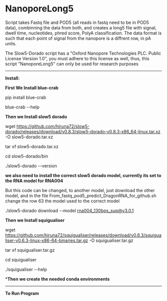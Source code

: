 # NanoporeLong5
Script takes Fastq file and POD5 (all reads in fastq need to be in POD5 data), combinning the data from both, and creates a long5 file with signal, dwell time, nucleotides, phred score, PolyA classification.  The data format is such that each point of signal from the nanopore is a diffrent row, in pA units.

The Slow5-Dorado script has a "Oxford Nanopore Technologies PLC. Public License Version 1.0", you must adhere to this license as well, thus, this script "NanoporeLong5" can only be used for research purposes

----------------------------------------------------------------------------------------------------------------------------------------------

****Install:****

**First We Install blue-crab**

pip install blue-crab

blue-crab --help


**Then we Install slow5 dorado**

wget https://github.com/hiruna72/slow5-dorado/releases/download/v0.8.3/slow5-dorado-v0.8.3-x86_64-linux.tar.xz -O slow5-dorado.tar.xz

tar xf slow5-dorado.tar.xz

cd slow5-dorado/bin

./slow5-dorado --version

**we also need to install the correct slow5 dorado model, currently its set to the RNA model for RNA004**

But this code can be changed, to another model, just download the other model, and in the file From_fastq_pod5_predict_DragonRNA_for_github.sh change the row 63 the model used to the correct model


./slow5-dorado download --model rna004_130bps_sup@v3.0.1

**Then we Install squigualiser**

wget https://github.com/hiruna72/squigualiser/releases/download/v0.6.3/squigualiser-v0.6.3-linux-x86-64-binaries.tar.gz -O squigualiser.tar.gz

tar xf squigualiser.tar.gz

cd squigualiser

./squigualiser --help


***Then we create the needed conda environments**


----------------------------------------------------------------------------------------------------------------------------------------------

**To Run Program**


